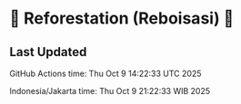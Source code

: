 
# 🌳 Reforestation (Reboisasi) 🌲

## Last Updated

GitHub Actions time: Thu Oct  9 14:22:33 UTC 2025

Indonesia/Jakarta time: Thu Oct  9 21:22:33 WIB 2025
